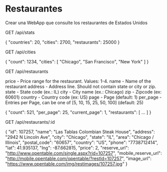 # Restaurantes
Crear una WebApp que consulte los restaurantes de Estados Unidos

GET /api/stats

{
  "countries": 20,
  "cities": 2700,
  "restaurants": 25000
}

GET /api/cities

{
  "count": 1234,
  "cities": [
    "Chicago",
    "San Francisco",
    "New York"
  ]
}

GET /api/restaurants

price - Price range for the restaurant. Values: 1-4.
name - Name of the restaurant
address - Address line. Should not contain state or city or zip.
state - State code (ex.: IL)
city - City name (ex.: Chicago)
zip - Zipcode (ex: 60601)
country - Country code (ex: US)
page - Page (default: 1)
per_page - Entries per Page, can be one of [5, 10, 15, 25, 50, 100] (default: 25)

{
  "count": 521,
  "per_page": 25,
  "current_page": 1,
  "restaurants": [ ... ]
}

GET /api/restaurants/:id

{
  "id": 107257,
  "name": "Las Tablas Colombian Steak House",
  "address": "2942 N Lincoln Ave",
  "city": "Chicago",
  "state": "IL",
  "area": "Chicago / Illinois",
  "postal_code": "60657",
  "country": "US",
  "phone": "7738712414",
  "lat": 41.935137,
  "lng": -87.662815,
  "price": 2,
  "reserve_url": "http://www.opentable.com/single.aspx?rid=107257",
  "mobile_reserve_url": "http://mobile.opentable.com/opentable/?restId=107257",
  "image_url": "https://www.opentable.com/img/restimages/107257.jpg"
}


